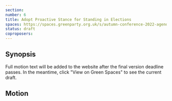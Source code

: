 ```yaml
---
section:
number: 6
title: Adopt Proactive Stance for Standing in Elections
spaces: https://spaces.greenparty.org.uk/s/autumn-conference-2022-agenda-forum/?contentId=101605
status: draft
coproposers:
---
```

## Synopsis
Full motion text will be added to the website after the final version deadline passes. In the meantime, click "View on Green Spaces" to see the current draft.

## Motion
